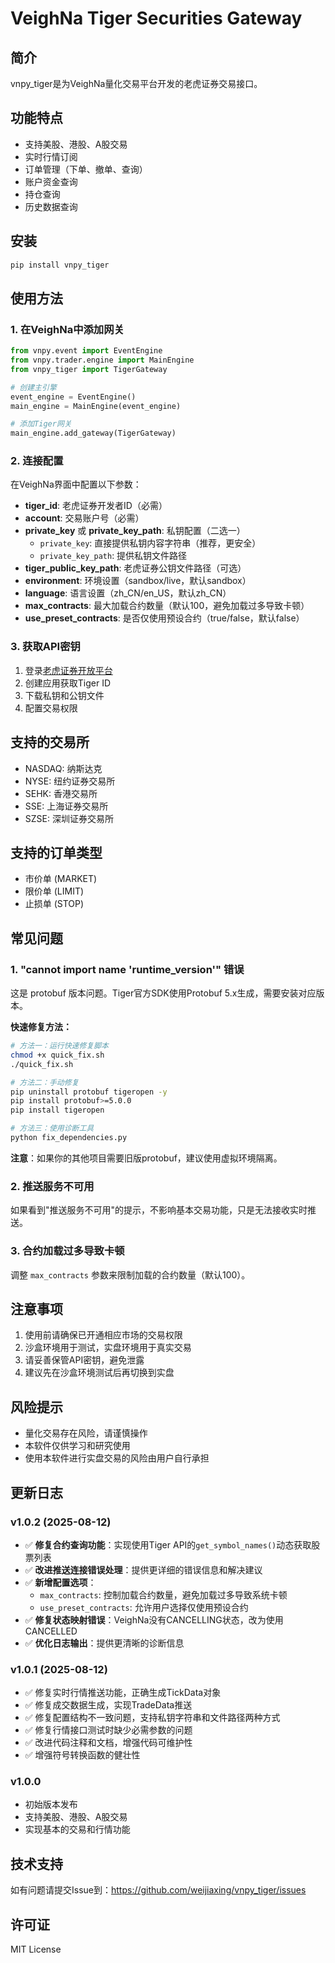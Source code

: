 # VeighNa Tiger Securities Gateway

## 简介

vnpy_tiger是为VeighNa量化交易平台开发的老虎证券交易接口。

## 功能特点

- 支持美股、港股、A股交易
- 实时行情订阅
- 订单管理（下单、撤单、查询）
- 账户资金查询
- 持仓查询
- 历史数据查询

## 安装

```bash
pip install vnpy_tiger
```

## 使用方法

### 1. 在VeighNa中添加网关

```python
from vnpy.event import EventEngine
from vnpy.trader.engine import MainEngine
from vnpy_tiger import TigerGateway

# 创建主引擎
event_engine = EventEngine()
main_engine = MainEngine(event_engine)

# 添加Tiger网关
main_engine.add_gateway(TigerGateway)
```

### 2. 连接配置

在VeighNa界面中配置以下参数：

- **tiger_id**: 老虎证券开发者ID（必需）
- **account**: 交易账户号（必需）
- **private_key** 或 **private_key_path**: 私钥配置（二选一）
  - `private_key`: 直接提供私钥内容字符串（推荐，更安全）
  - `private_key_path`: 提供私钥文件路径
- **tiger_public_key_path**: 老虎证券公钥文件路径（可选）
- **environment**: 环境设置（sandbox/live，默认sandbox）
- **language**: 语言设置（zh_CN/en_US，默认zh_CN）
- **max_contracts**: 最大加载合约数量（默认100，避免加载过多导致卡顿）
- **use_preset_contracts**: 是否仅使用预设合约（true/false，默认false）

### 3. 获取API密钥

1. 登录[老虎证券开放平台](https://quant.itiger.com/)
2. 创建应用获取Tiger ID
3. 下载私钥和公钥文件
4. 配置交易权限

## 支持的交易所

- NASDAQ: 纳斯达克
- NYSE: 纽约证券交易所  
- SEHK: 香港交易所
- SSE: 上海证券交易所
- SZSE: 深圳证券交易所

## 支持的订单类型

- 市价单 (MARKET)
- 限价单 (LIMIT)
- 止损单 (STOP)

## 常见问题

### 1. "cannot import name 'runtime_version'" 错误

这是 protobuf 版本问题。Tiger官方SDK使用Protobuf 5.x生成，需要安装对应版本。

**快速修复方法：**

```bash
# 方法一：运行快速修复脚本
chmod +x quick_fix.sh
./quick_fix.sh

# 方法二：手动修复
pip uninstall protobuf tigeropen -y
pip install protobuf>=5.0.0
pip install tigeropen

# 方法三：使用诊断工具
python fix_dependencies.py
```

**注意**：如果你的其他项目需要旧版protobuf，建议使用虚拟环境隔离。

### 2. 推送服务不可用

如果看到"推送服务不可用"的提示，不影响基本交易功能，只是无法接收实时推送。

### 3. 合约加载过多导致卡顿

调整 `max_contracts` 参数来限制加载的合约数量（默认100）。

## 注意事项

1. 使用前请确保已开通相应市场的交易权限
2. 沙盒环境用于测试，实盘环境用于真实交易
3. 请妥善保管API密钥，避免泄露
4. 建议先在沙盒环境测试后再切换到实盘

## 风险提示

- 量化交易存在风险，请谨慎操作
- 本软件仅供学习和研究使用
- 使用本软件进行实盘交易的风险由用户自行承担

## 更新日志

### v1.0.2 (2025-08-12)
- ✅ **修复合约查询功能**：实现使用Tiger API的`get_symbol_names()`动态获取股票列表
- ✅ **改进推送连接错误处理**：提供更详细的错误信息和解决建议
- ✅ **新增配置选项**：
  - `max_contracts`: 控制加载合约数量，避免加载过多导致系统卡顿
  - `use_preset_contracts`: 允许用户选择仅使用预设合约
- ✅ **修复状态映射错误**：VeighNa没有CANCELLING状态，改为使用CANCELLED
- ✅ **优化日志输出**：提供更清晰的诊断信息

### v1.0.1 (2025-08-12)
- ✅ 修复实时行情推送功能，正确生成TickData对象
- ✅ 修复成交数据生成，实现TradeData推送
- ✅ 修复配置结构不一致问题，支持私钥字符串和文件路径两种方式
- ✅ 修复行情接口测试时缺少必需参数的问题
- ✅ 改进代码注释和文档，增强代码可维护性
- ✅ 增强符号转换函数的健壮性

### v1.0.0
- 初始版本发布
- 支持美股、港股、A股交易
- 实现基本的交易和行情功能

## 技术支持

如有问题请提交Issue到：https://github.com/weijiaxing/vnpy_tiger/issues

## 许可证

MIT License
